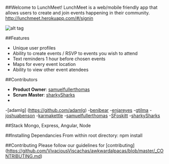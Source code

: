 ##Welcome to LunchMeet!
LunchMeet is a web/mobile friendly app that allows users to create and join events happening in their community. 
http://lunchmeet.herokuapp.com/#/signin

![alt tag](https://raw.github.com/VivaciousViscachas/awkwardalpacas/master/client/assets/lunchmeet.png)

##Features
- Unique user profiles 
- Ability to create events / RSVP to events you wish to attend
- Text reminders 1 hour before chosen events
- Maps for every event location
- Ability to view other event atendees

##Contributors

  - __Product Owner__: [samuelfullerthomas](https://github.com/samuelfullerthomas)
  - __Scrum Master__: [sharkySharks](https://github.com/sharkySharks)
  - 
-[adamlg] (https://github.com/adamlg)
-[benibear](https://github.com/benibear) 
-[enjareyes](https://github.com/enjareyes)
-[gtilma](https://github.com/gtilma)
-[joshuabenson](https://github.com/joshuabenson)
-[karmakettle](https://github.com/karmakettle)
-[samuelfullerthomas](https://github.com/samuelfullerthomas)
-[SFoskitt](https://github.com/SFoskitt)
-[sharkySharks](https://github.com/sharkySharks)

##Stack
Mongo, Express, Angular, Node

##Installing Dependancies
From within root directory:  npm install

##Contributing
Please follow our guidelines for [contributing] (https://github.com/VivaciousViscachas/awkwardalpacas/blob/master/_CONTRIBUTING.md)

